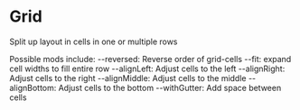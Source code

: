 # Grid
Split up layout in cells in one or multiple rows

Possible mods include:
--reversed: Reverse order of grid-cells
--fit: expand cell widths to fill entire row
--alignLeft: Adjust cells to the left
--alignRight: Adjust cells to the right
--alignMiddle: Adjust cells to the middle
--alignBottom: Adjust cells to the bottom
--withGutter: Add space between cells
